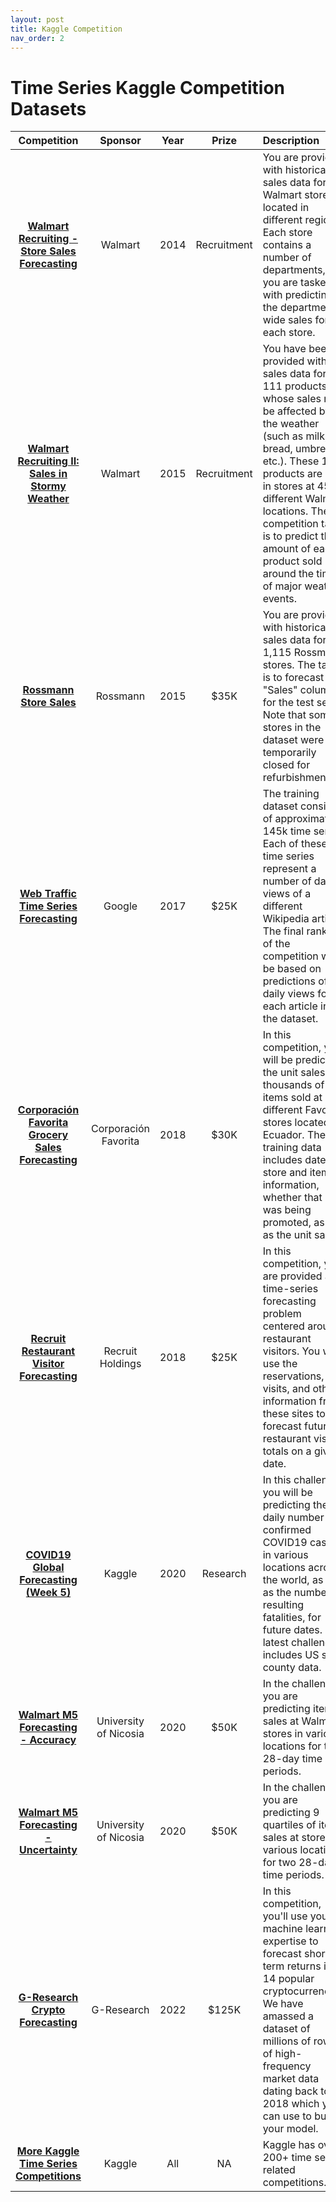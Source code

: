 ```yaml
---
layout: post
title: Kaggle Competition
nav_order: 2
---
```



# Time Series Kaggle Competition Datasets

|Competition |Sponsor |Year |Prize |Description|
|:--:|:--:|:--:|:--:|:--|
|**[Walmart Recruiting - Store Sales Forecasting]** |Walmart |2014 |Recruitment |You are provided with historical sales data for 45 Walmart stores located in different regions. Each store contains a number of departments, and you are tasked with predicting the department-wide sales for each store.|
|**[Walmart Recruiting II: Sales in Stormy Weather]**|Walmart|2015|Recruitment|You have been provided with sales data for 111 products whose sales may be affected by the weather (such as milk, bread, umbrellas, etc.). These 111 products are sold in stores at 45 different Walmart locations. The competition task is to predict the amount of each product sold around the time of major weather events. |
|**[Rossmann Store Sales]**|Rossmann|2015|$35K|You are provided with historical sales data for 1,115 Rossmann stores. The task is to forecast the "Sales" column for the test set. Note that some stores in the dataset were temporarily closed for refurbishment.|
|**[Web Traffic Time Series Forecasting]**|Google|2017|$25K|The training dataset consists of approximately 145k time series. Each of these time series represent a number of daily views of a different Wikipedia article. The final ranking of the competition will be based on predictions of daily views for each article in the dataset.|
|**[Corporación Favorita Grocery Sales Forecasting]**|Corporación Favorita|2018|$30K|In this competition, you will be predicting the unit sales for thousands of items sold at different Favorita stores located in Ecuador. The training data includes dates, store and item information, whether that item was being promoted, as well as the unit sales. |
|**[Recruit Restaurant Visitor Forecasting]**|Recruit Holdings|2018|$25K|In this competition, you are provided a time-series forecasting problem centered around restaurant visitors. You will use the reservations, visits, and other information from these sites to forecast future restaurant visitor totals on a given date. |
|**[COVID19 Global Forecasting (Week 5)]**|Kaggle|2020|Research|In this challenge, you will be predicting the daily number of confirmed COVID19 cases in various locations across the world, as well as the number of resulting fatalities, for future dates. This latest challenge includes US state county data.|
|**[Walmart M5 Forecasting - Accuracy]**|University of Nicosia|2020|$50K|In the challenge, you are predicting item sales at Walmart stores in various locations for two 28-day time periods.|
|**[Walmart M5 Forecasting - Uncertainty]**|University of Nicosia|2020 |$50K|In the challenge, you are predicting 9 quartiles of item sales at stores in various locations for two 28-day time periods.|
|**[G-Research Crypto Forecasting]**|G-Research|2022|$125K|In this competition, you'll use your machine learning expertise to forecast short term returns in 14 popular cryptocurrencies. We have amassed a dataset of millions of rows of high-frequency market data dating back to 2018 which you can use to build your model. |
|**[More Kaggle Time Series Competitions]**|Kaggle|All|NA|Kaggle has over 200+ time series related competitions.|

[Walmart Recruiting - Store Sales Forecasting]: https://www.kaggle.com/competitions/walmart-recruiting-store-sales-forecasting/overview
[Walmart Recruiting II: Sales in Stormy Weather]: https://www.kaggle.com/c/walmart-recruiting-sales-in-stormy-weather
[Rossmann Store Sales]: https://www.kaggle.com/c/rossmann-store-sales
[Web Traffic Time Series Forecasting]: https://www.kaggle.com/c/web-traffic-time-series-forecasting
[Corporación Favorita Grocery Sales Forecasting]: https://www.kaggle.com/c/favorita-grocery-sales-forecasting
[Recruit Restaurant Visitor Forecasting]: https://www.kaggle.com/c/recruit-restaurant-visitor-forecasting
[COVID19 Global Forecasting (Week 5)]: https://www.kaggle.com/competitions/covid19-global-forecasting-week-5/overview
[Walmart M5 Forecasting - Accuracy]: https://www.kaggle.com/competitions/m5-forecasting-accuracy/overview
[Walmart M5 Forecasting - Uncertainty]: https://www.kaggle.com/competitions/m5-forecasting-uncertainty
[G-Research Crypto Forecasting]: https://www.kaggle.com/competitions/g-research-crypto-forecasting/overview 
[More Kaggle Time Series Competitions]: https://www.kaggle.com/search?q=time+series+in%3Acompetitions

